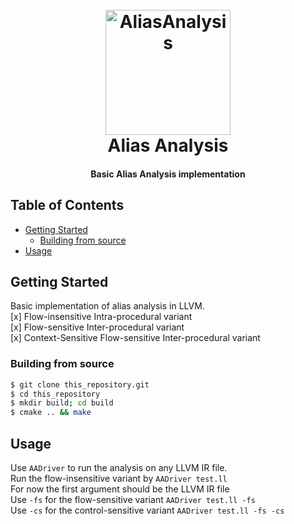 <h1 align="center">
  <br>
  <a href="#"><img src="https://i.ibb.co/6mK5JzX/56a79468-08d4-41eb-b67b-58c38abc4353-200x200.png" alt="AliasAnalysis" width="200"></a>
  <br>
  Alias Analysis
  <br>
</h1>

<h4 align="center">Basic Alias Analysis implementation</h4>


## Table of Contents

- [Getting Started](#getting-started)
  - [Building from source](#build-from-source)
- [Usage](#usage)

## Getting Started

Basic implementation of alias analysis in LLVM.   
[x] Flow-insensitive Intra-procedural variant   
[x] Flow-sensitive Inter-procedural variant   
[x] Context-Sensitive Flow-sensitive Inter-procedural variant   

### Building from source
```sh
$ git clone this_repository.git
$ cd this_repository
$ mkdir build; cd build
$ cmake .. && make
```

## Usage
Use ```AADriver``` to run the analysis on any LLVM IR file.    
Run the flow-insensitive variant by ```AADriver test.ll```    
For now the first argument should be the LLVM IR file     
Use ```-fs``` for the flow-sensitive variant ```AADriver test.ll -fs```  
Use ```-cs``` for the control-sensitive variant ```AADriver test.ll -fs -cs```

